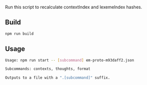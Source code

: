 Run this script to recalculate contextIndex and lexemeIndex hashes.

## Build

```sh
npm run build
```

## Usage

```sh
Usage: npm run start -- [subcommand] em-proto-m93daff2.json

Subcommands: contexts, thoughts, format

Outputs to a file with a ".[subcommand]" suffix.

```
